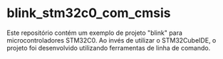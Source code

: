 # blink_stm32c0_com_cmsis
Este repositório contém um exemplo de projeto "blink" para microcontroladores STM32C0. Ao invés de utilizar o STM32CubeIDE, o projeto foi desenvolvido utilizando ferramentas de linha de comando.
